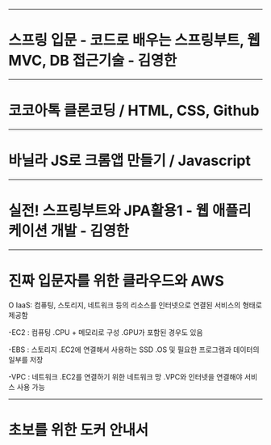 
--------------------------------
# 스프링 입문 - 코드로 배우는 스프링부트, 웹MVC, DB 접근기술 - 김영한

--------------------------------
# 코코아톡 클론코딩 / HTML, CSS, Github

--------------------------------
# 바닐라 JS로 크롬앱 만들기 / Javascript

--------------------------------
# 실전! 스프링부트와 JPA활용1 - 웹 애플리케이션 개발 - 김영한

--------------------------------
# 진짜 입문자를 위한 클라우드와 AWS

O IaaS: 컴퓨팅, 스토리지, 네트워크 등의 리소스를 인터넷으로 연결된 서비스의 형태로 제공함

-EC2 : 컴퓨팅 .CPU + 메모리로 구성 .GPU가 포함된 경우도 있음

-EBS : 스토리지 .EC2에 연결해서 사용하는 SSD .OS 및 필요한 프로그램과 데이터의 일부를 저장

-VPC : 네트워크 .EC2를 연결하기 위한 네트워크 망 .VPC와 인터넷을 연결해야 서비스 사용 가능


--------------------------------
# 초보를 위한 도커 안내서

